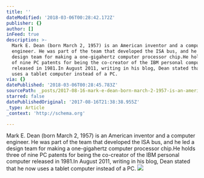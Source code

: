 ```yaml
---
title: ''
dateModified: '2018-03-06T00:28:42.172Z'
publisher: {}
author: []
inFeed: true
description: >-
  Mark E. Dean (born March 2, 1957) is an American inventor and a computer
  engineer. He was part of the team that developed the ISA bus, and he led a
  design team for making a one-gigahertz computer processor chip.He holds three
  of nine PC patents for being the co-creator of the IBM personal computer
  released in 1981.In August 2011, writing in his blog, Dean stated that he now
  uses a tablet computer instead of a PC.
via: {}
datePublished: '2018-03-06T00:28:45.783Z'
sourcePath: _posts/2017-08-16-mark-e-dean-born-march-2-1957-is-an-american-inventor-an.md
starred: false
datePublishedOriginal: '2017-08-16T21:38:38.955Z'
_type: Article
_context: 'http://schema.org'

---
```

Mark E. Dean (born March 2, 1957) is an American inventor and a computer engineer. He was part of the team that developed the ISA bus, and he led a design team for making a one-gigahertz computer processor chip.He holds three of nine PC patents for being the co-creator of the IBM personal computer released in 1981.In August 2011, writing in his blog, Dean stated that he now uses a tablet computer instead of a PC.
![](https://the-grid-user-content.s3-us-west-2.amazonaws.com/e5837509-5754-4963-8c55-90c1344c6eab.jpg)